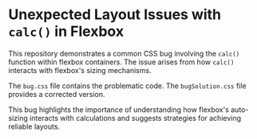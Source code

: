 # Unexpected Layout Issues with `calc()` in Flexbox

This repository demonstrates a common CSS bug involving the `calc()` function within flexbox containers.  The issue arises from how `calc()` interacts with flexbox's sizing mechanisms.

The `bug.css` file contains the problematic code. The `bugSolution.css` file provides a corrected version.

This bug highlights the importance of understanding how flexbox's auto-sizing interacts with calculations and suggests strategies for achieving reliable layouts.
